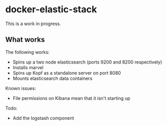 # docker-elastic-stack

This is a work in progress.

## What works

The following works:

* Spins up a two node elasticsearch (ports 9200 and 8200 respectively)
* Installs marvel
* Spins up Kopf as a standalone server on port 8080
* Mounts elasticsearch data containers

Known issues:

* File permissions on Kibana mean that it isn't starting up

Todo:

* Add the logstash component
 
